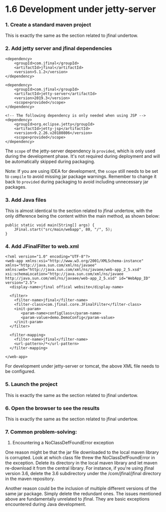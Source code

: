# 1.6 Development under jetty-server
### 1. Create a standard maven project
This is exactly the same as the section related to jfinal undertow.

### 2. Add jetty server and jfinal dependencies
```
<dependency>
    <groupId>com.jfinal</groupId>
    <artifactId>jfinal</artifactId>
    <version>5.1.2</version>
</dependency>
 
<dependency>
    <groupId>com.jfinal</groupId>
    <artifactId>jetty-server</artifactId>
    <version>2019.3</version>
    <scope>provided</scope>
</dependency>
 
<!-- The following dependency is only needed when using JSP -->
<dependency>
    <groupId>org.eclipse.jetty</groupId>
    <artifactId>jetty-jsp</artifactId>
    <version>9.2.26.v20180806</version>
    <scope>provided</scope>
</dependency>
```
The `scope` of the jetty-server dependency is `provided`, which is only used during the development phase. It's not required during deployment and will be automatically skipped during packaging.

Note: If you are using IDEA for development, the `scope` still needs to be set to `compile` to avoid missing jar package warnings. Remember to change it back to `provided` during packaging to avoid including unnecessary jar packages.

### 3. Add Java files
This is almost identical to the section related to jfinal undertow, with the only difference being the content within the main method, as shown below:
```
public static void main(String[] args) {
    JFinal.start("src/main/webapp", 80, "/", 5);
}
```

### 4. Add JFinalFilter to web.xml
```
<?xml version="1.0" encoding="UTF-8"?>
<web-app xmlns:xsi="http://www.w3.org/2001/XMLSchema-instance" xmlns="http://java.sun.com/xml/ns/javaee" xmlns:web="http://java.sun.com/xml/ns/javaee/web-app_2_5.xsd" xsi:schemaLocation="http://java.sun.com/xml/ns/javaee http://java.sun.com/xml/ns/javaee/web-app_2_5.xsd" id="WebApp_ID" version="2.5">
  <display-name>jfinal offical website</display-name>
  
  <filter>
    <filter-name>jfinal</filter-name>
    <filter-class>com.jfinal.core.JFinalFilter</filter-class>
    <init-param>
       <param-name>configClass</param-name>
       <param-value>demo.DemoConfig</param-value>
    </init-param>
  </filter>
  
  <filter-mapping>
    <filter-name>jfinal</filter-name>
    <url-pattern>/*</url-pattern>
  </filter-mapping>
 
</web-app>
```
For development under jetty-server or tomcat, the above XML file needs to be configured.

### 5. Launch the project
This is exactly the same as the section related to jfinal undertow.

### 6. Open the browser to see the results
This is exactly the same as the section related to jfinal undertow.

### 7. Common problem-solving:
1. Encountering a NoClassDefFoundError exception

One reason might be that the jar file downloaded to the local maven library is corrupted. Look at which class file threw the NoClassDefFoundError in the exception. Delete its directory in the local maven library and let maven re-download it from the central library. For instance, if you're using jfinal version 3.6, delete the 3.6 subdirectory under the /com/jfinal/jfinal directory in the maven repository.

Another reason could be the inclusion of multiple different versions of the same jar package. Simply delete the redundant ones.
The issues mentioned above are fundamentally unrelated to jfinal. They are basic exceptions encountered during Java development.